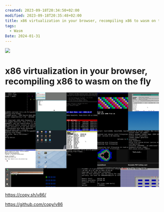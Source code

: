 ```yaml
---
created: 2023-09-18T20:34:50+02:00
modified: 2023-09-18T20:35:48+02:00
title: x86 virtualization in your browser, recompiling x86 to wasm on the fly
tags:
  - Wasm
Date: 2024-01-31
---
```


![](20240131150049_wasmrecompile.png)

# x86 virtualization in your browser, recompiling x86 to wasm on the fly



![](../_asset/screenshot.png)


<https://copy.sh/v86/>

<https://github.com/copy/v86>

